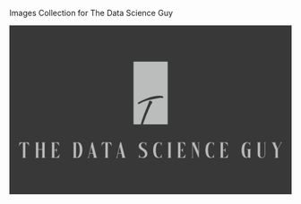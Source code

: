 Images Collection for The Data Science Guy
<p align="center"><img src="https://github.com/Mihir-Ai-lab/The_Data_Science_Guy/blob/main/Images/color1-white_logo_dark_background.png"></p>
